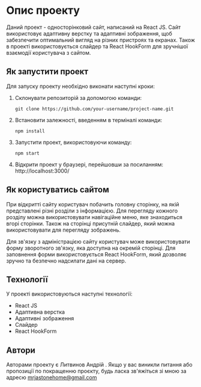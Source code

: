 # Опис проекту

Даний проект - односторінковий сайт, написаний на React JS. Сайт використовує адаптивну верстку та адаптивні зображення, щоб забезпечити оптимальний вигляд на різних пристроях та екранах. Також в проекті використовується слайдер та React HookForm для зручнішої взаємодії користувача з сайтом.

## Як запустити проект

Для запуску проекту необхідно виконати наступні кроки:

1. Склонувати репозиторій за допомогою команди:

   ```
   git clone https://github.com/your-username/project-name.git
   ```

2. Встановити залежності, введенням в терміналі команди:

   ```
   npm install
   ```

3. Запустити проект, використовуючи команду:

   ```
   npm start
   ```

4. Відкрити проект у браузері, перейшовши за посиланням: http://localhost:3000/

## Як користуватись сайтом

При відкритті сайту користувач побачить головну сторінку, на якій представлені різні розділи з інформацією. Для перегляду кожного розділу можна використовувати навігаційне меню, яке знаходиться вгорі сторінки. Також на сторінці присутній слайдер, який можна використовувати для перегляду зображень.

Для зв'язку з адміністрацією сайту користувач може використовувати форму зворотного зв'язку, яка доступна на окремій сторінці. Для заповнення форми використовується React HookForm, який дозволяє зручно та безпечно надсилати дані на сервер.

## Технології

У проекті використовуються наступні технології:

- React JS
- Адаптивна верстка
- Адаптивні зображення
- Слайдер
- React HookForm

## Автори

Авторами проекту є Литвинов Андрій . Якщо у вас виникли питання або пропозиції по покращенню проєкту, будь ласка зв'яжіться зі мною за адресю mrjastonehome@gmail.com
